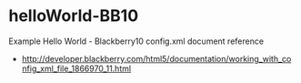 helloWorld-BB10
===============

Example Hello World - Blackberry10
config.xml document reference
* http://developer.blackberry.com/html5/documentation/working_with_config_xml_file_1866970_11.html
